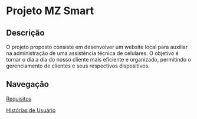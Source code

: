# Projeto MZ Smart

## Descrição
O projeto proposto consiste em desenvolver um website local para auxiliar na administração de uma assistência técnica de celulares. O objetivo é tornar o dia a dia do nosso cliente mais eficiente e organizado, permitindo o gerenciamento de clientes e seus respectivos dispositivos.

## Navegação
[Requisitos](./Documentation/RequisitosEusuarios.md)

[Histórias de Usuário](./Documentation/HistoriasUser.md)